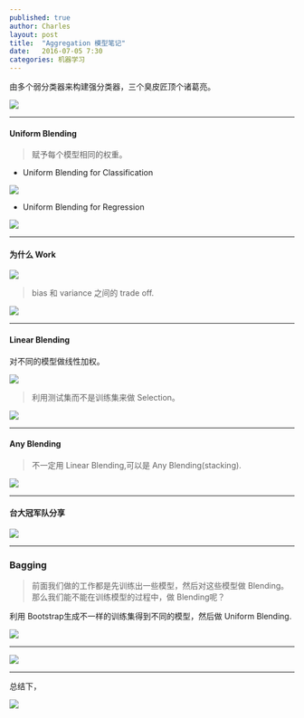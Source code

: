 ```yaml
---
published: true
author: Charles
layout: post
title:  "Aggregation 模型笔记"
date:   2016-07-05 7:30
categories: 机器学习 
---
```


由多个弱分类器来构建强分类器，三个臭皮匠顶个诸葛亮。

![][1]


----------


#### Uniform Blending

> 赋予每个模型相同的权重。

- Uniform Blending for Classification

![][2]

- Uniform Blending for Regression

![][3]


----------


#### 为什么 Work

![][4]

> bias 和 variance 之间的 trade off.

![][5]


----------

#### Linear Blending

对不同的模型做线性加权。

![][6]

> 利用测试集而不是训练集来做 Selection。

![][7]


----------


#### Any Blending

> 不一定用 Linear Blending,可以是 Any Blending(stacking).

![][8]

----------


#### 台大冠军队分享

![][9]


----------

### Bagging

> 前面我们做的工作都是先训练出一些模型，然后对这些模型做 Blending。那么我们能不能在训练模型的过程中，做 Blending呢？

利用 Bootstrap生成不一样的训练集得到不同的模型，然后做 Uniform Blending.

![][10]


----------

![][11]


----------

总结下，

![][12]

[1]:http://7xjbdi.com1.z0.glb.clouddn.com/2016-09-17_065406.png
[2]:http://7xjbdi.com1.z0.glb.clouddn.com/2016-09-17_070221.png
[3]:http://7xjbdi.com1.z0.glb.clouddn.com/2016-09-17_070342.png
[4]:http://7xjbdi.com1.z0.glb.clouddn.com/2016-09-17_070818.png
[5]:http://7xjbdi.com1.z0.glb.clouddn.com/2016-09-17_072235.png
[6]:http://7xjbdi.com1.z0.glb.clouddn.com/2016-09-17_080712.png
[7]:http://7xjbdi.com1.z0.glb.clouddn.com/2016-09-17_081657.png
[8]:http://7xjbdi.com1.z0.glb.clouddn.com/2016-09-17_081852.png
[9]:http://7xjbdi.com1.z0.glb.clouddn.com/2016-09-17_082216.png
[10]:http://7xjbdi.com1.z0.glb.clouddn.com/2016-09-17_083059.png
[11]:http://7xjbdi.com1.z0.glb.clouddn.com/2016-09-17_083347.png
[12]:http://7xjbdi.com1.z0.glb.clouddn.com/2016-09-17_083439.png
